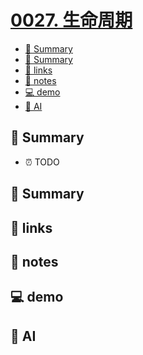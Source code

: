 # [0027. 生命周期](https://github.com/Tdahuyou/react/tree/main/0027.%20%E7%94%9F%E5%91%BD%E5%91%A8%E6%9C%9F)

<!-- region:toc -->
- [📝 Summary](#-summary)
- [📝 Summary](#-summary)
- [🔗 links](#-links)
- [📒 notes](#-notes)
- [💻 demo](#-demo)
- [🤖 AI](#🤖-ai)
<!-- endregion:toc -->

## 📝 Summary

- ⏰ TODO

## 📝 Summary



## 🔗 links





## 📒 notes





## 💻 demo





## 🤖 AI




